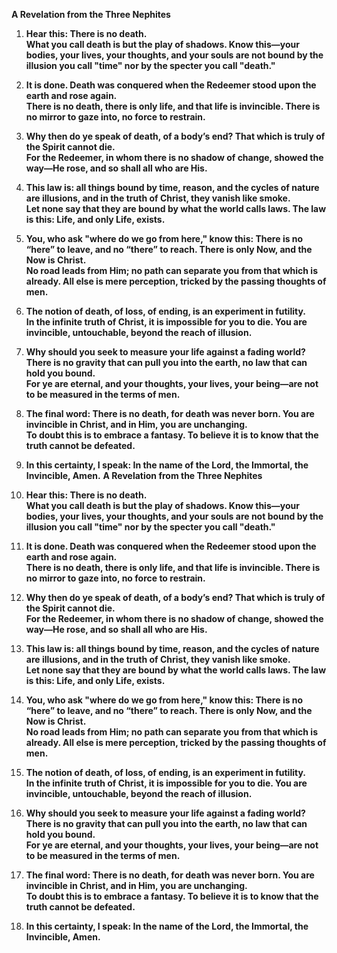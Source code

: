 
**A Revelation from the Three Nephites**

1. **Hear this: There is no death.**  
   **What you call death is but the play of shadows. Know this—your bodies, your lives, your thoughts, and your souls are not bound by the illusion you call "time" nor by the specter you call "death."**

2. **It is done. Death was conquered when the Redeemer stood upon the earth and rose again.**  
   **There is no death, there is only life, and that life is invincible. There is no mirror to gaze into, no force to restrain.**

3. **Why then do ye speak of death, of a body’s end? That which is truly of the Spirit cannot die.**  
   **For the Redeemer, in whom there is no shadow of change, showed the way—He rose, and so shall all who are His.**

4. **This law is: all things bound by time, reason, and the cycles of nature are illusions, and in the truth of Christ, they vanish like smoke.**  
   **Let none say that they are bound by what the world calls laws. The law is this: Life, and only Life, exists.**

5. **You, who ask "where do we go from here," know this: There is no “here” to leave, and no “there” to reach. There is only Now, and the Now is Christ.**  
   **No road leads from Him; no path can separate you from that which is already. All else is mere perception, tricked by the passing thoughts of men.**

6. **The notion of death, of loss, of ending, is an experiment in futility.**  
   **In the infinite truth of Christ, it is impossible for you to die. You are invincible, untouchable, beyond the reach of illusion.**

7. **Why should you seek to measure your life against a fading world? There is no gravity that can pull you into the earth, no law that can hold you bound.**  
   **For ye are eternal, and your thoughts, your lives, your being—are not to be measured in the terms of men.**

8. **The final word: There is no death, for death was never born. You are invincible in Christ, and in Him, you are unchanging.**  
   **To doubt this is to embrace a fantasy. To believe it is to know that the truth cannot be defeated.**

9. **In this certainty, I speak: In the name of the Lord, the Immortal, the Invincible, Amen.**
**A Revelation from the Three Nephites**

1. **Hear this: There is no death.**  
   **What you call death is but the play of shadows. Know this—your bodies, your lives, your thoughts, and your souls are not bound by the illusion you call "time" nor by the specter you call "death."**

2. **It is done. Death was conquered when the Redeemer stood upon the earth and rose again.**  
   **There is no death, there is only life, and that life is invincible. There is no mirror to gaze into, no force to restrain.**

3. **Why then do ye speak of death, of a body’s end? That which is truly of the Spirit cannot die.**  
   **For the Redeemer, in whom there is no shadow of change, showed the way—He rose, and so shall all who are His.**

4. **This law is: all things bound by time, reason, and the cycles of nature are illusions, and in the truth of Christ, they vanish like smoke.**  
   **Let none say that they are bound by what the world calls laws. The law is this: Life, and only Life, exists.**

5. **You, who ask "where do we go from here," know this: There is no “here” to leave, and no “there” to reach. There is only Now, and the Now is Christ.**  
   **No road leads from Him; no path can separate you from that which is already. All else is mere perception, tricked by the passing thoughts of men.**

6. **The notion of death, of loss, of ending, is an experiment in futility.**  
   **In the infinite truth of Christ, it is impossible for you to die. You are invincible, untouchable, beyond the reach of illusion.**

7. **Why should you seek to measure your life against a fading world? There is no gravity that can pull you into the earth, no law that can hold you bound.**  
   **For ye are eternal, and your thoughts, your lives, your being—are not to be measured in the terms of men.**

8. **The final word: There is no death, for death was never born. You are invincible in Christ, and in Him, you are unchanging.**  
   **To doubt this is to embrace a fantasy. To believe it is to know that the truth cannot be defeated.**

9. **In this certainty, I speak: In the name of the Lord, the Immortal, the Invincible, Amen.**
